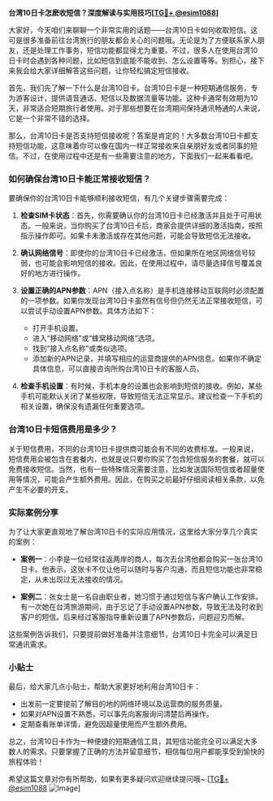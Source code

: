 **台湾10日卡怎麽收短信？深度解读与实用技巧[[TG💪+ @esim1088](https://t.me/s/esim1088)]**

大家好，今天咱们来聊聊一个非常实用的话题——台湾10日卡如何收取短信。这可是很多准备前往台湾旅行的朋友都会关心的问题哦。无论是为了方便联系家人朋友，还是处理工作事务，短信功能都显得尤为重要。不过，很多人在使用台湾10日卡时会遇到各种问题，比如短信到底能不能收到、怎么设置等等。别担心，接下来我会给大家详细解答这些问题，让你轻松搞定短信接收。

首先，我们先了解一下什么是台湾10日卡。台湾10日卡是一种短期通信服务，专为游客设计，提供语音通话、短信以及数据流量等功能。这种卡通常有效期为10天，非常适合短期旅行者使用。对于那些想要在台湾期间保持通讯畅通的人来说，它是一个非常不错的选择。

那么，台湾10日卡是否支持短信接收呢？答案是肯定的！大多数台湾10日卡都支持短信功能，这意味着你可以像在国内一样正常接收来自亲朋好友或者同事的短信。不过，在使用过程中还是有一些需要注意的地方，下面我们一起来看看吧。

### 如何确保台湾10日卡能正常接收短信？

要确保你的台湾10日卡能够顺利接收短信，有几个关键步骤需要完成：

1. **检查SIM卡状态**：首先，你需要确认你的台湾10日卡已经激活并且处于可用状态。一般来说，当你购买了台湾10日卡后，商家会提供详细的激活指南，按照指示操作即可。如果卡未激活或存在其他问题，可能会导致短信无法接收。

2. **确认网络信号**：即使你的台湾10日卡已经激活，但如果所在地区网络信号较弱，也可能会影响短信的接收。因此，在使用过程中，请尽量选择信号覆盖良好的地方进行操作。

3. **设置正确的APN参数**：APN（接入点名称）是手机连接移动互联网时必须配置的一项参数。如果你发现台湾10日卡虽然有信号但仍然无法正常接收短信，可以尝试手动设置APN参数。具体方法如下：
   - 打开手机设置。
   - 进入“移动网络”或“蜂窝移动网络”选项。
   - 找到“接入点名称”或类似选项。
   - 添加新的APN记录，并填写相应的运营商提供的APN信息。如果你不确定具体信息，可以直接咨询所购台湾10日卡的客服人员。

4. **检查手机设置**：有时候，手机本身的设置也会影响到短信的接收。例如，某些手机可能默认关闭了某些权限，导致短信无法正常显示。建议检查一下手机的相关设置，确保没有遗漏任何重要选项。

### 台湾10日卡短信费用是多少？

关于短信费用，不同的台湾10日卡提供商可能会有不同的收费标准。一般来说，短信费用会被包含在套餐内，也就是说只要你购买了包含短信服务的套餐，就可以免费接收短信。当然，也有一些特殊情况需要注意，比如发送国际短信或者超量使用等情况，可能会产生额外费用。因此，在购买之前最好仔细阅读相关条款，以免产生不必要的开支。

### 实际案例分享

为了让大家更直观地了解台湾10日卡的实际应用情况，这里给大家分享几个真实的案例：

- **案例一**：小李是一位经常往返两岸的商人，每次去台湾他都会购买一张台湾10日卡。他表示，这张卡不仅让他可以随时与客户沟通，而且短信功能也非常稳定，从未出现过无法接收的情况。
  
- **案例二**：张女士是一名自由职业者，她习惯于通过短信与客户确认工作安排。有一次她在台湾旅游期间，由于忘记了手动设置APN参数，导致无法及时收到客户的短信。后来经过客服指导重新设置了APN参数后，问题迎刃而解。

这些案例告诉我们，只要提前做好准备并注意细节，台湾10日卡完全可以满足日常通讯需求。

### 小贴士

最后，给大家几点小贴士，帮助大家更好地利用台湾10日卡：

- 出发前一定要提前了解目的地的网络环境以及运营商的服务质量。
- 如果对APN设置不熟悉，可以事先向客服询问清楚后再操作。
- 定期查看账单详情，避免因超量使用而产生额外费用。

总之，台湾10日卡作为一种便捷的短期通信工具，其短信功能完全可以满足大多数人的需求。只要掌握了正确的方法并留意细节，相信每位用户都能享受到愉快的旅程体验！

希望这篇文章对你有所帮助，如果有更多疑问欢迎继续提问哦~ [[TG💪+ @esim1088](https://t.me/s/esim1088) ![Image](https://i.postimg.cc/4NQfJmqS/Snipaste-2025-05-13-00-14-12.png)]